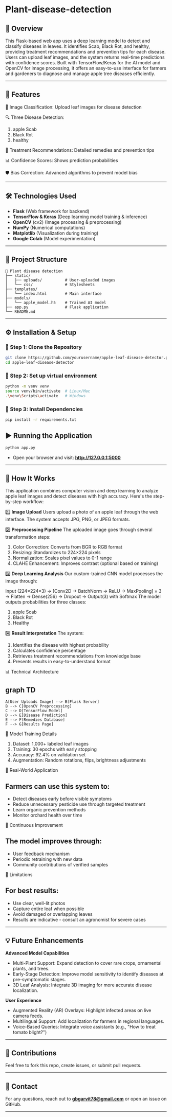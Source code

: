 # Plant-disease-detection 

## 📌 Overview
This Flask-based web app uses a deep learning model to detect and classify diseases in leaves. It identifies  Scab, Black Rot, and healthy, providing treatment recommendations and prevention tips for each disease. Users can upload leaf images, and the system returns real-time predictions with confidence scores. Built with TensorFlow/Keras for the AI model and OpenCV for image processing, it offers an easy-to-use interface for farmers and gardeners to diagnose and manage apple tree diseases efficiently.

---

## 🚀 Features
🍃 Image Classification: Upload leaf images for disease detection

🔍 Three Disease Detection:

1. apple Scab
2. Black Rot
3. healthy

💊 Treatment Recommendations: Detailed remedies and prevention tips

📊 Confidence Scores: Shows prediction probabilities

🛡️ Bias Correction: Advanced algorithms to prevent model bias

---

## 🛠️ Technologies Used


- **Flask** (Web framework for backend)
- **TensorFlow & Keras** (Deep learning model training & inference)
- **OpenCV** (cv2) (Image processing & preprocessing)
- **NumPy** (Numerical computations)
- **Matplotlib** (Visualization during training)
- **Google Colab** (Model experimentation)
---

## 📂 Project Structure
```
📁 Plant disease detection
├── static/  
│   ├── uploads/          # User-uploaded images  
│   └── css/              # Stylesheets  
├── templates/  
│   └── index.html        # Main interface  
├── models/  
│   └── apple_model.h5    # Trained AI model  
├── app.py                # Flask application  
└── README.md  
```

---

## ⚙️ Installation & Setup

### 🔹 Step 1: Clone the Repository
```bash
git clone https://github.com/yourusername/apple-leaf-disease-detector.git  
cd apple-leaf-disease-detector  
```

### 🔹 Step 2: Set up virtual environment
```bash
python -m venv venv  
source venv/bin/activate  # Linux/Mac  
.\venv\Scripts\activate   # Windows
```

### 🔹 Step 3: Install Dependencies
```bash
pip install -r requirements.txt
```

## ▶️ Running the Application
```bash
python app.py
```
- Open your browser and visit: **http://127.0.0.1:5000**

---

## 🚨 How It Works
 
This application combines computer vision and deep learning to analyze apple leaf images and detect diseases with high accuracy. Here's the step-by-step workflow:

1️⃣ **Image Upload**
Users upload a photo of an apple leaf through the web interface. The system accepts JPG, PNG, or JPEG formats.

2️⃣ **Preprocessing Pipeline**
The uploaded image goes through several transformation steps:

1. Color Correction: Converts from BGR to RGB format
2. Resizing: Standardizes to 224×224 pixels
3. Normalization: Scales pixel values to 0-1 range
4. CLAHE Enhancement: Improves contrast (optional based on training)

3️⃣ **Deep Learning Analysis**
Our custom-trained CNN model processes the image through:

Input (224×224×3) → 
[Conv2D → BatchNorm → ReLU → MaxPooling] × 3 → 
Flatten → Dense(256) → Dropout → 
Output(3) with Softmax
The model outputs probabilities for three classes:

1. apple Scab
2. Black Rot
3. Healthy

4️⃣ **Result Interpretation**
The system:

1. Identifies the disease with highest probability
2. Calculates confidence percentage
3. Retrieves treatment recommendations from knowledge base
4. Presents results in easy-to-understand format

📊 Technical Architecture

## graph TD
    A[User Uploads Image] --> B[Flask Server]
    B --> C[OpenCV Preprocessing]
    C --> D[TensorFlow Model]
    D --> E[Disease Prediction]
    E --> F[Remedies Database]
    F --> G[Results Page]
🧠 Model Training Details

1. Dataset: 1,000+ labeled leaf images
2. Training: 30 epochs with early stopping
3. Accuracy: 92.4% on validation set
4. Augmentation: Random rotations, flips, brightness adjustments

🌱 Real-World Application
## Farmers can use this system to:

- Detect diseases early before visible symptoms
- Reduce unnecessary pesticide use through targeted treatment 
- Learn organic prevention methods 
- Monitor orchard health over time

🔄 Continuous Improvement
## The model improves through:

- User feedback mechanism
- Periodic retraining with new data
- Community contributions of verified samples  


🚨 Limitations
## For best results:

- Use clear, well-lit photos
- Capture entire leaf when possible
- Avoid damaged or overlapping leaves
- Results are indicative - consult an agronomist for severe cases

---

## 💡 Future Enhancements

**Advanced Model Capabilities**
- Multi-Plant Support: Expand detection to cover rare crops, ornamental plants, and trees.
- Early-Stage Detection: Improve model sensitivity to identify diseases at pre-symptomatic stages.
- 3D Leaf Analysis: Integrate 3D imaging for more accurate disease localization.

**User Experience**
- Augmented Reality (AR) Overlays: Highlight infected areas on live camera feeds.
- Multilingual Support: Add localization for farmers in regional languages.
- Voice-Based Queries: Integrate voice assistants (e.g., "How to treat tomato blight?")

---

## 🤝 Contributions
Feel free to fork this repo, create issues, or submit pull requests.

---

## 📧 Contact
For any questions, reach out to **gbgarvit78@gmail.com** or open an issue on GitHub.

---


